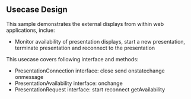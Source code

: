 ## Usecase Design

This sample demonstrates the external displays from within web
applications, inclue:

* Monitor availability of presentation displays, start a new
presentation, terminate presentation and reconnect to the presentation

This usecase covers following interface and methods:

* PresentationConnection interface: close send onstatechange onmessage
* PresentationAvailability interface: onchange
* PresentationRequest interface: start reconnect getAvailability



